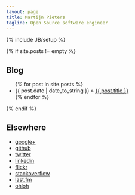 ```yaml
---
layout: page
title: Martijn Pieters
tagline: Open Source software engineer
---
```

{% include JB/setup %}

{% if site.posts != empty %}
## Blog

<ul class="posts">
  {% for post in site.posts %}
    <li><span>{{ post.date | date_to_string }}</span> &raquo; <a href="{{ BASE_PATH }}{{ post.url }}">{{ post.title }}</a></li>
  {% endfor %}
</ul>
{% endif %}

## Elsewhere

 * [google+](https://plus.google.com/102702654953333047001)
 * [github](https://github.com/mjpieters)
 * [twitter](http://twitter.com/zopatista)
 * [linkedin](http://www.linkedin.com/in/zopatista)
 * [flickr](http://www.flickr.com/people/51101465@N00/)
 * [stackoverflow](http://stackoverflow.com/users/100297/martijn-pieters)
 * [last.fm](http://www.last.fm/user/mjpieters)
 * [ohloh](https://www.ohloh.net/accounts/mjpieters)
